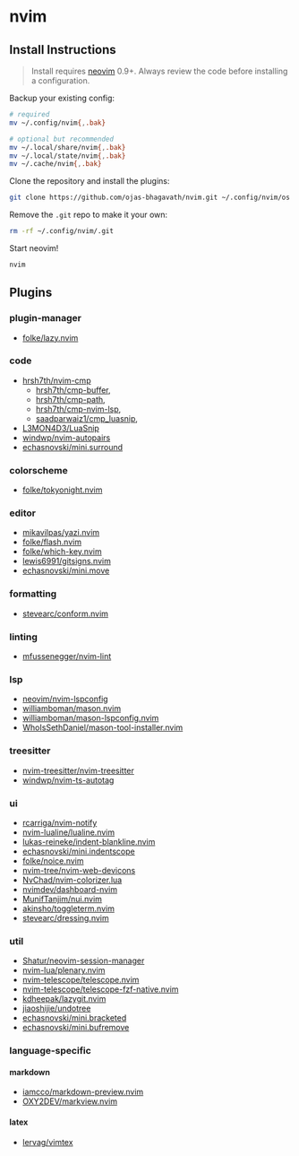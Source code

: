 # nvim

## Install Instructions

> Install requires [neovim](https://github.com/neovim/neovim) 0.9+. Always review the code before installing a configuration.

Backup your existing config:

```sh
# required
mv ~/.config/nvim{,.bak}

# optional but recommended
mv ~/.local/share/nvim{,.bak}
mv ~/.local/state/nvim{,.bak}
mv ~/.cache/nvim{,.bak}
```

Clone the repository and install the plugins:

```sh
git clone https://github.com/ojas-bhagavath/nvim.git ~/.config/nvim/os
```

Remove the `.git` repo to make it your own:

```sh
rm -rf ~/.config/nvim/.git
```

Start neovim!

```sh
nvim
```

## Plugins

### plugin-manager

- [folke/lazy.nvim](https://github.com/folke/lazy.nvim)

### code

- [hrsh7th/nvim-cmp](https://github.com/hrsh7th/nvim-cmp)
  - [hrsh7th/cmp-buffer](https://github.com/hrsh7th/cmp-buffer),
  - [hrsh7th/cmp-path](https://github.com/hrsh7th/cmp-path),
  - [hrsh7th/cmp-nvim-lsp](https://github.com/hrsh7th/cmp-nvim-lsp),
  - [saadparwaiz1/cmp_luasnip](https://github.com/saadparwaiz1/cmp_luasnip),
- [L3MON4D3/LuaSnip](https://github.com/L3MON4D3/LuaSnip)
- [windwp/nvim-autopairs](https://github.com/windwp/nvim-autopairs)
- [echasnovski/mini.surround](https://github.com/echasnovski/mini.surround)

### colorscheme

- [folke/tokyonight.nvim](https://github.com/folke/tokyonight.nvim)

### editor

- [mikavilpas/yazi.nvim](https://github.com/mikavilpas/yazi.nvim)
- [folke/flash.nvim](https://github.com/folke/flash.nvim)
- [folke/which-key.nvim](https://github.com/folke/which-key.nvim)
- [lewis6991/gitsigns.nvim](https://github.com/lewis6991/gitsigns.nvim)
- [echasnovski/mini.move](https://github.com/echasnovski/mini.move)

### formatting

- [stevearc/conform.nvim](https://github.com/stevearc/conform.nvim)

### linting

- [mfussenegger/nvim-lint](https://github.com/mfussenegger/nvim-lint)

### lsp

- [neovim/nvim-lspconfig](https://github.com/neovim/nvim-lspconfig)
- [williamboman/mason.nvim](https://github.com/williamboman/mason.nvim)
- [williamboman/mason-lspconfig.nvim](https://github.com/williamboman/mason-lspconfig.nvim)
- [WhoIsSethDaniel/mason-tool-installer.nvim](https://github.com/WhoIsSethDaniel/mason-tool-installer.nvim)

### treesitter

- [nvim-treesitter/nvim-treesitter](https://github.com/nvim-treesitter/nvim-treesitter)
- [windwp/nvim-ts-autotag](https://github.com/windwp/nvim-ts-autotag)

### ui

- [rcarriga/nvim-notify](https://github.com/rcarriga/nvim-notify)
- [nvim-lualine/lualine.nvim](https://github.com/nvim-lualine/lualine.nvim)
- [lukas-reineke/indent-blankline.nvim](https://github.com/lukas-reineke/indent-blankline.nvim)
- [echasnovski/mini.indentscope](https://github.com/echasnovski/mini.indentscope)
- [folke/noice.nvim](https://github.com/folke/noice.nvim)
- [nvim-tree/nvim-web-devicons](https://github.com/nvim-tree/nvim-web-devicons)
- [NvChad/nvim-colorizer.lua](https://github.com/NvChad/nvim-colorizer.lua)
- [nvimdev/dashboard-nvim](https://github.com/nvimdev/dashboard-nvim)
- [MunifTanjim/nui.nvim](https://github.com/MunifTanjim/nui.nvim)
- [akinsho/toggleterm.nvim](https://github.com/akinsho/toggleterm.nvim)
- [stevearc/dressing.nvim](https://github.com/stevearc/dressing.nvim)

### util

- [Shatur/neovim-session-manager](https://github.com/Shatur/neovim-session-manager)
- [nvim-lua/plenary.nvim](https://github.com/nvim-lua/plenary.nvim)
- [nvim-telescope/telescope.nvim](https://github.com/nvim-telescope/telescope.nvim)
- [nvim-telescope/telescope-fzf-native.nvim](https://github.com/nvim-telescope/telescope-fzf-native.nvim)
- [kdheepak/lazygit.nvim](https://github.com/kdheepak/lazygit.nvim)
- [jiaoshijie/undotree](https://github.com/jiaoshijie/undotree)
- [echasnovski/mini.bracketed](https://github.com/echasnovski/mini.bracketed)
- [echasnovski/mini.bufremove](https://github.com/echasnovski/mini.bufremove)

### language-specific

#### markdown

- [iamcco/markdown-preview.nvim](https://github.com/iamcco/markdown-preview.nvim)
- [OXY2DEV/markview.nvim](https://github.com/OXY2DEV/markview.nvim)

#### latex

- [lervag/vimtex](https://github.com/lervag/vimtex)

